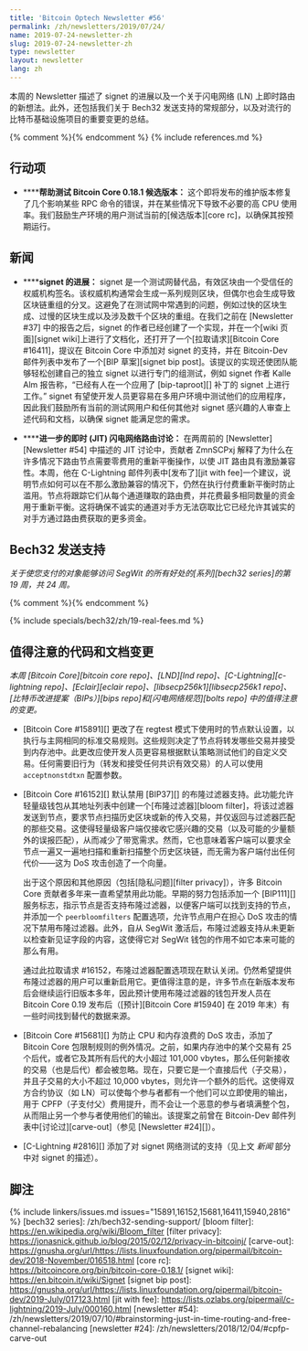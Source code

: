 ```yaml
---
title: 'Bitcoin Optech Newsletter #56'
permalink: /zh/newsletters/2019/07/24/
name: 2019-07-24-newsletter-zh
slug: 2019-07-24-newsletter-zh
type: newsletter
layout: newsletter
lang: zh
---
```

本周的 Newsletter 描述了 signet 的进展以及一个关于闪电网络 (LN) 上即时路由的新想法。此外，还包括我们关于 Bech32 发送支持的常规部分，以及对流行的比特币基础设施项目的重要变更的总结。

{% comment %}<!-- include references.md below the fold but above any Jekyll/Liquid variables-->{% endcomment %}
{% include references.md %}

## 行动项

- **<!--help-test-bitcoin-core-0-18-1-release-candidates-->****帮助测试 Bitcoin Core 0.18.1 候选版本：** 这个即将发布的维护版本修复了几个影响某些 RPC 命令的错误，并在某些情况下导致不必要的高 CPU 使用率。我们鼓励生产环境的用户测试当前的[候选版本][core rc]，以确保其按预期运行。

## 新闻

- **<!--progress-on-signet-->****signet 的进展：** signet 是一个测试网替代品，有效区块由一个受信任的权威机构签名。该权威机构通常会生成一系列规则区块，但偶尔也会生成导致区块链重组的分叉。这避免了在测试网中常遇到的问题，例如过快的区块生成、过慢的区块生成以及涉及数千个区块的重组。在我们之前在 [Newsletter #37] 中的报告之后，signet 的作者已经创建了一个实现，并在一个[wiki 页面][signet wiki]上进行了文档化，还打开了一个[拉取请求][Bitcoin Core #16411]，提议在 Bitcoin Core 中添加对 signet 的支持，并在 Bitcoin-Dev 邮件列表中发布了一个[BIP 草案][signet bip post]。该提议的实现还使团队能够轻松创建自己的独立 signet 以进行专门的组测试，例如 signet 作者 Kalle Alm 报告称，“已经有人在一个应用了 [bip-taproot][] 补丁的 signet 上进行工作。” signet 有望使开发人员更容易在多用户环境中测试他们的应用程序，因此我们鼓励所有当前的测试网用户和任何其他对 signet 感兴趣的人审查上述代码和文档，以确保 signet 能满足您的需求。

- **<!--additional-just-in-time-jit-ln-routing-discussion-->****进一步的即时 (JIT) 闪电网络路由讨论：** 在两周前的 [Newsletter][Newsletter #54] 中描述的 JIT 讨论中，贡献者 ZmnSCPxj 解释了为什么在许多情况下路由节点需要零费用的重新平衡操作，以使 JIT 路由具有激励兼容性。本周，他在 C-Lightning 邮件列表中[发布了][jit with fee]一个建议，说明节点如何可以在不那么激励兼容的情况下，仍然在执行付费重新平衡时防止滥用。节点将跟踪它们从每个通道赚取的路由费，并花费最多相同数量的资金用于重新平衡。这将确保不诚实的通道对手方无法窃取比它已经允许其诚实的对手方通过路由费获取的更多资金。

## Bech32 发送支持

*关于使您支付的对象能够访问 SegWit 的所有好处的[系列][bech32 series]的第 19 周，共 24 周。*

{% comment %}<!-- weekly reminder for harding: check Bech32 Adoption
wiki page for changes -->{% endcomment %}

{% include specials/bech32/zh/19-real-fees.md %}

## 值得注意的代码和文档变更

*本周 [Bitcoin Core][bitcoin core repo]、[LND][lnd repo]、[C-Lightning][c-lightning repo]、[Eclair][eclair repo]、[libsecp256k1][libsecp256k1 repo]、[比特币改进提案（BIPs）][bips repo]和[闪电网络规范][bolts repo] 中的值得注意的变更。*

- [Bitcoin Core #15891][] 更改了在 regtest 模式下使用时的节点默认设置，以执行与主网相同的标准交易规则。这些规则决定了节点将转发哪些交易并接受到内存池中。此更改应使开发人员更容易根据默认策略测试他们的自定义交易。任何需要旧行为（转发和接受任何共识有效交易）的人可以使用 `acceptnonstdtxn` 配置参数。

- [Bitcoin Core #16152][] 默认禁用 [BIP37][] 的布隆过滤器支持。此功能允许轻量级钱包从其地址列表中创建一个[布隆过滤器][bloom filter]，将该过滤器发送到节点，要求节点扫描历史区块或新的传入交易，并仅返回与过滤器匹配的那些交易。这使得轻量级客户端仅接收它感兴趣的交易（以及可能的少量额外的误报匹配），从而减少了带宽需求。然而，它也意味着客户端可以要求全节点一遍又一遍地扫描和重新扫描整个历史区块链，而无需为客户端付出任何代价——这为 DoS 攻击创造了一个向量。

  出于这个原因和其他原因（包括[隐私问题][filter privacy]），许多 Bitcoin Core 贡献者多年来一直希望禁用此功能。早期的努力包括添加一个 [BIP111][] 服务标志，指示节点是否支持布隆过滤器，以便客户端可以找到支持的节点，并添加一个 `peerbloomfilters` 配置选项，允许节点用户在担心 DoS 攻击的情况下禁用布隆过滤器。此外，自从 SegWit 激活后，布隆过滤器支持从未更新以检查新见证字段的内容，这使得它对 SegWit 钱包的作用不如它本来可能的那么有用。

  通过此拉取请求 #16152，布隆过滤器配置选项现在默认关闭。仍然希望提供布隆过滤器的用户可以重新启用它。更值得注意的是，许多节点在新版本发布后会继续运行旧版本多年，因此预计使用布隆过滤器的钱包开发人员在 Bitcoin Core 0.19 发布后（[预计][Bitcoin Core #15940] 在 2019 年末）有一些时间找到替代的数据来源。

- [Bitcoin Core #15681][] 为防止 CPU 和内存浪费的 DoS 攻击，添加了 Bitcoin Core 包限制规则的例外情况。之前，如果内存池中的某个交易有 25 个后代，或者它及其所有后代的大小超过 101,000 vbytes，那么任何新接收的交易（也是后代）都会被忽略。现在，只要它是一个直接后代（子交易），并且子交易的大小不超过 10,000 vbytes，则允许一个额外的后代。这使得双方合约协议（如 LN）可以使每个参与者都有一个他们可以立即使用的输出，用于 CPFP（子支付父）费用提升，而不会让一个恶意的参与者填满整个包，从而阻止另一个参与者使用他们的输出。该提案之前曾在 Bitcoin-Dev 邮件列表中[讨论过][carve-out]（参见 [Newsletter #24][]）。

- [C-Lightning #2816][] 添加了对 signet 网络测试的支持（见上文 *新闻* 部分中对 signet 的描述）。

## 脚注

{% include linkers/issues.md issues="15891,16152,15681,16411,15940,2816" %}
[bech32 series]: /zh/bech32-sending-support/
[bloom filter]: https://en.wikipedia.org/wiki/Bloom_filter
[filter privacy]: https://jonasnick.github.io/blog/2015/02/12/privacy-in-bitcoinj/
[carve-out]: https://gnusha.org/url/https://lists.linuxfoundation.org/pipermail/bitcoin-dev/2018-November/016518.html
[core rc]: https://bitcoincore.org/bin/bitcoin-core-0.18.1/
[signet wiki]: https://en.bitcoin.it/wiki/Signet
[signet bip post]: https://gnusha.org/url/https://lists.linuxfoundation.org/pipermail/bitcoin-dev/2019-July/017123.html
[jit with fee]: https://lists.ozlabs.org/pipermail/c-lightning/2019-July/000160.html
[newsletter #54]: /zh/newsletters/2019/07/10/#brainstorming-just-in-time-routing-and-free-channel-rebalancing
[newsletter #24]: /zh/newsletters/2018/12/04/#cpfp-carve-out
